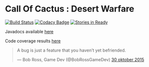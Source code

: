 # Call Of Cactus : Desert Warfare 

[![Build Status](https://travis-ci.org/GuusHamm/Call-of-Cactus.svg?branch=master)](https://travis-ci.org/GuusHamm/Call-of-Cactus) 
[![Codacy Badge](https://api.codacy.com/project/badge/grade/582f07d730fb4f70a0ec0d77a0c209fc)](https://www.codacy.com/app/guushamm/Call-of-Cactus)
[![Stories in Ready](https://badge.waffle.io/GuusHamm/Call-of-Cactus.png?label=ready&title=Ready)](https://waffle.io/GuusHamm/Call-of-Cactus)

Javadocs available [here](https://teunwillems.nl/files/call-of-cactus/javadocs/)

Code coverage results [here](https://teunwillems.nl/files/call-of-cactus/coverage/)


<blockquote class="twitter-tweet" lang="nl"><p lang="en" dir="ltr">A bug is just a feature that you haven’t yet befriended.</p>&mdash; Bob Ross, Game Dev (@BobRossGameDev) <a href="https://twitter.com/BobRossGameDev/status/660173268658311168">30 oktober 2015</a></blockquote>
<script async src="//platform.twitter.com/widgets.js" charset="utf-8"></script>
